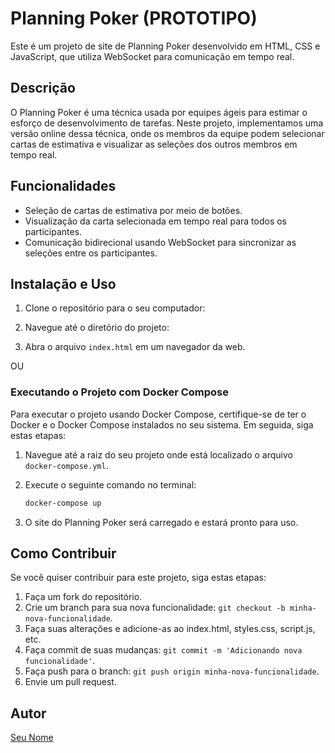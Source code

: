 # Planning Poker (PROTOTIPO)

Este é um projeto de site de Planning Poker desenvolvido em HTML, CSS e JavaScript, que utiliza WebSocket para comunicação em tempo real.

## Descrição

O Planning Poker é uma técnica usada por equipes ágeis para estimar o esforço de desenvolvimento de tarefas. Neste projeto, implementamos uma versão online dessa técnica, onde os membros da equipe podem selecionar cartas de estimativa e visualizar as seleções dos outros membros em tempo real.

## Funcionalidades

- Seleção de cartas de estimativa por meio de botões.
- Visualização da carta selecionada em tempo real para todos os participantes.
- Comunicação bidirecional usando WebSocket para sincronizar as seleções entre os participantes.

## Instalação e Uso

1. Clone o repositório para o seu computador:


2. Navegue até o diretório do projeto:


3. Abra o arquivo `index.html` em um navegador da web.

OU

### Executando o Projeto com Docker Compose

Para executar o projeto usando Docker Compose, certifique-se de ter o Docker e o Docker Compose instalados no seu sistema. Em seguida, siga estas etapas:

1. Navegue até a raiz do seu projeto onde está localizado o arquivo `docker-compose.yml`.

2. Execute o seguinte comando no terminal:

   ```bash
   docker-compose up

5. O site do Planning Poker será carregado e estará pronto para uso.

## Como Contribuir

Se você quiser contribuir para este projeto, siga estas etapas:

1. Faça um fork do repositório.
2. Crie um branch para sua nova funcionalidade: `git checkout -b minha-nova-funcionalidade`.
3. Faça suas alterações e adicione-as ao index.html, styles.css, script.js, etc.
4. Faça commit de suas mudanças: `git commit -m 'Adicionando nova funcionalidade'`.
5. Faça push para o branch: `git push origin minha-nova-funcionalidade`.
6. Envie um pull request.


## Autor

[Seu Nome](https://github.com/seu-usuario)

